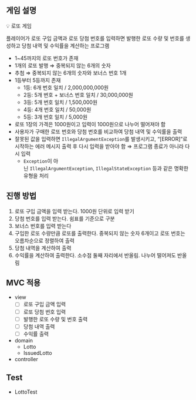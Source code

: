 ## 게임 설명

<aside>
💡 로또 게임

플레이어가 로또 구입 금액과 로또 당첨 번호를 입력하면 발행한 로또 수량 및 번호를 생성하고 당첨 내역 및 수익률을 계산하는 프로그램

</aside>

- 1~45까지의 로또 번호가 존재
- 1개의 로또 발행 ⇒ 중복되지 않는 6개의 숫자
- 추첨 ⇒ 중복되지 않는 6개의 숫자와 보너스 번호 1개
- 1등부터 5등까지 존재
    - 1등: 6개 번호 일치 / 2,000,000,000원
    - 2등: 5개 번호 + 보너스 번호 일치 / 30,000,000원
    - 3등: 5개 번호 일치 / 1,500,000원
    - 4등: 4개 번호 일치 / 50,000원
    - 5등: 3개 번호 일치 / 5,000원
- 로또 1장의 가격은 1000원이고 입력이 1000원으로 나누어 떨어져야 함
- 사용자가 구매한 로또 번호와 당첨 번호를 비교하여 당첨 내역 및 수익률을 출력
- 잘못된 값을 입력하면 `IllegalArgumentException`를 발생시키고, “[ERROR]”로 시작하는 에러 메시지 출력 후 다시 입력을 받아야 함 ⇒ 프로그램 종료가 아니라 다시 입력
    - `Exception`이 아닌 `IllegalArgumentException`, `IllegalStateException` 등과 같은 명확한 유형을 처리

## 진행 방법

1. 로또 구입 금액을 입력 받는다. 1000원 단위로 입력 받기
2. 당첨 번호를 입력 받는다. 쉼표를 기준으로 구분
3. 보너스 번호를 입력 받는다
4. 구입한 로또 수량만큼 로또를 출력한다. 중복되지 않는 숫자 6개이고 로또 번호는 오름차순으로 정렬하여 출력
5. 당첨 내역을 계산하여 출력
6. 수익률을 계산하여 출력한다. 소수점 둘째 자리에서 반올림. 나누어 떨어져도 반올림

## MVC 적용

- view
  - [ ]  로또 구입 금액 입력
  - [ ]  로또 당첨 번호 입력
  - [ ]  발행한 로또 수량 및 번호 출력
  - [ ]  당첨 내역 출력
  - [ ]  수익률 출력
- domain
  - Lotto
  - IssuedLotto
- controller

## Test

- LottoTest